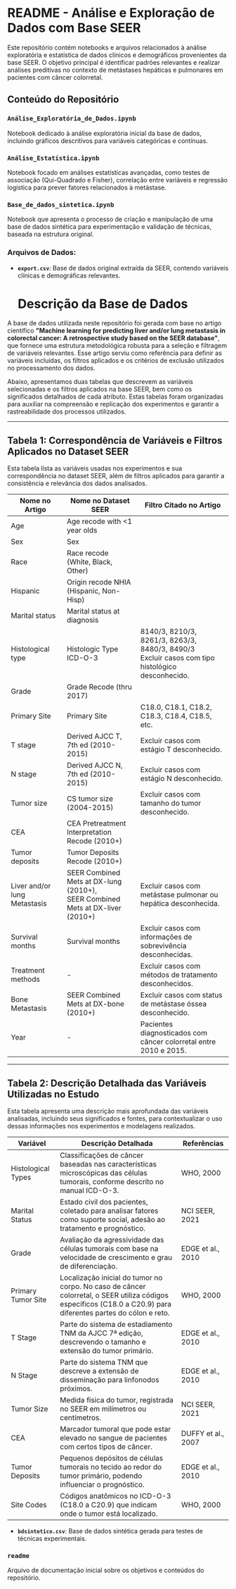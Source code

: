 # README - Análise e Exploração de Dados com Base SEER

Este repositório contém notebooks e arquivos relacionados à análise exploratória e estatística de dados clínicos e demográficos provenientes da base SEER. O objetivo principal é identificar padrões relevantes e realizar análises preditivas no contexto de metástases hepáticas e pulmonares em pacientes com câncer colorretal.

## Conteúdo do Repositório

### **`Análise_Exploratória_de_Dados.ipynb`**  
Notebook dedicado à análise exploratória inicial da base de dados, incluindo gráficos descritivos para variáveis categóricas e contínuas. 

### **`Análise_Estatística.ipynb`**  
Notebook focado em análises estatísticas avançadas, como testes de associação (Qui-Quadrado e Fisher), correlação entre variáveis e regressão logística para prever fatores relacionados à metástase.

### **`Base_de_dados_sintetica.ipynb`**  
Notebook que apresenta o processo de criação e manipulação de uma base de dados sintética para experimentação e validação de técnicas, baseada na estrutura original.

### **Arquivos de Dados:**
- **`export.csv`**: Base de dados original extraída da SEER, contendo variáveis clínicas e demográficas relevantes.
  # Descrição da Base de Dados

A base de dados utilizada neste repositório foi gerada com base no artigo científico **"Machine learning for predicting liver and/or lung metastasis in colorectal cancer: A retrospective study based on the SEER database"**, que fornece uma estrutura metodológica robusta para a seleção e filtragem de variáveis relevantes. Esse artigo serviu como referência para definir as variáveis incluídas, os filtros aplicados e os critérios de exclusão utilizados no processamento dos dados.

Abaixo, apresentamos duas tabelas que descrevem as variáveis selecionadas e os filtros aplicados na base SEER, bem como os significados detalhados de cada atributo. Estas tabelas foram organizadas para auxiliar na compreensão e replicação dos experimentos e garantir a rastreabilidade dos processos utilizados.

---

## Tabela 1: Correspondência de Variáveis e Filtros Aplicados no Dataset SEER

Esta tabela lista as variáveis usadas nos experimentos e sua correspondência no dataset SEER, além de filtros aplicados para garantir a consistência e relevância dos dados analisados.

| **Nome no Artigo**      | **Nome no Dataset SEER**                           | **Filtro Citado no Artigo**                                                                            |
|--------------------------|----------------------------------------------------|--------------------------------------------------------------------------------------------------------|
| Age                     | Age recode with <1 year olds                       |                                                                                                        |
| Sex                     | Sex                                                |                                                                                                        |
| Race                    | Race recode (White, Black, Other)                  |                                                                                                        |
| Hispanic                | Origin recode NHIA (Hispanic, Non-Hisp)            |                                                                                                        |
| Marital status          | Marital status at diagnosis                        |                                                                                                        |
| Histological type       | Histologic Type ICD-O-3                            | 8140/3, 8210/3, 8261/3, 8263/3, 8480/3, 8490/3 <br> Excluir casos com tipo histológico desconhecido.  |
| Grade                   | Grade Recode (thru 2017)                           |                                                                                                        |
| Primary Site            | Primary Site                                       | C18.0, C18.1, C18.2, C18.3, C18.4, C18.5, etc.                                                        |
| T stage                 | Derived AJCC T, 7th ed (2010-2015)                 | Excluir casos com estágio T desconhecido.                                                             |
| N stage                 | Derived AJCC N, 7th ed (2010-2015)                 | Excluir casos com estágio N desconhecido.                                                             |
| Tumor size              | CS tumor size (2004-2015)                          | Excluir casos com tamanho do tumor desconhecido.                                                      |
| CEA                     | CEA Pretreatment Interpretation Recode (2010+)     |                                                                                                        |
| Tumor deposits          | Tumor Deposits Recode (2010+)                      |                                                                                                        |
| Liver and/or lung Metastasis | SEER Combined Mets at DX-lung (2010+), <br> SEER Combined Mets at DX-liver (2010+) | Excluir casos com metástase pulmonar ou hepática desconhecida.                                        |
| Survival months         | Survival months                                    | Excluir casos com informações de sobrevivência desconhecidas.                                         |
| Treatment methods       | -                                                  | Excluir casos com métodos de tratamento desconhecidos.                                                |
| Bone Metastasis         | SEER Combined Mets at DX-bone (2010+)              | Excluir casos com status de metástase óssea desconhecido.                                             |
| Year                    | -                                                  | Pacientes diagnosticados com câncer colorretal entre 2010 e 2015.                                     |

---

## Tabela 2: Descrição Detalhada das Variáveis Utilizadas no Estudo

Esta tabela apresenta uma descrição mais aprofundada das variáveis analisadas, incluindo seus significados e fontes, para contextualizar o uso dessas informações nos experimentos e modelagens realizados.

| **Variável**            | **Descrição Detalhada**                                                                                                                                                 | **Referências**                     |
|-------------------------|-----------------------------------------------------------------------------------------------------------------------------------------------------------------------|-------------------------------------|
| Histological Types      | Classificações de câncer baseadas nas características microscópicas das células tumorais, conforme descrito no manual ICD-O-3.                                         | WHO, 2000                           |
| Marital Status          | Estado civil dos pacientes, coletado para analisar fatores como suporte social, adesão ao tratamento e prognóstico.                                                   | NCI SEER, 2021                      |
| Grade                  | Avaliação da agressividade das células tumorais com base na velocidade de crescimento e grau de diferenciação.                                                         | EDGE et al., 2010                   |
| Primary Tumor Site      | Localização inicial do tumor no corpo. No caso de câncer colorretal, o SEER utiliza códigos específicos (C18.0 a C20.9) para diferentes partes do cólon e reto.        | WHO, 2000                           |
| T Stage                | Parte do sistema de estadiamento TNM da AJCC 7ª edição, descrevendo o tamanho e extensão do tumor primário.                                                             | EDGE et al., 2010                   |
| N Stage                | Parte do sistema TNM que descreve a extensão de disseminação para linfonodos próximos.                                                                                  | EDGE et al., 2010                   |
| Tumor Size              | Medida física do tumor, registrada no SEER em milímetros ou centímetros.                                                                                               | NCI SEER, 2021                      |
| CEA                     | Marcador tumoral que pode estar elevado no sangue de pacientes com certos tipos de câncer.                                                                             | DUFFY et al., 2007                  |
| Tumor Deposits          | Pequenos depósitos de células tumorais no tecido ao redor do tumor primário, podendo influenciar o prognóstico.                                                        | EDGE et al., 2010                   |
| Site Codes              | Códigos anatômicos no ICD-O-3 (C18.0 a C20.9) que indicam onde o tumor está localizado.                                                                                | WHO, 2000                           |


 
- **`bdsintetico.csv`**: Base de dados sintética gerada para testes de técnicas experimentais.

### **`readme`**  
Arquivo de documentação inicial sobre os objetivos e conteúdos do repositório.
